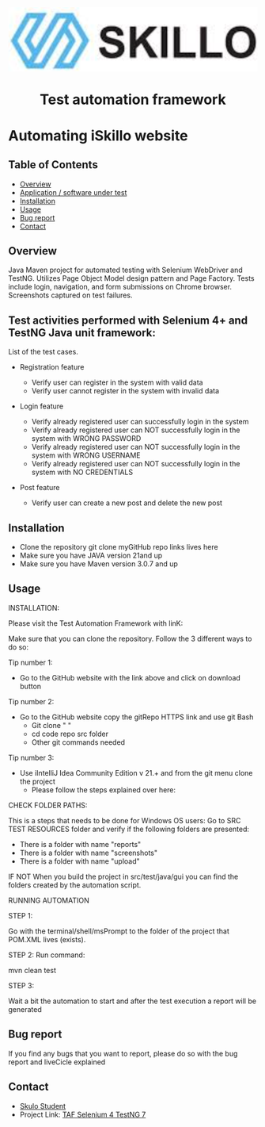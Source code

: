 <img align="center" src="skilloLogo.png" alt="Skilo Academy Logo" />


<div align="center">

# Test automation framework
</div>

# Automating iSkillo website

## Table of Contents
- [Overview](#overview)
- [Application / software under test]()
- [Installation](#installation)
- [Usage](#usage)
- [Bug report](#bug-report)
- [Contact](#contact)

## Overview
Java Maven project for automated testing with Selenium WebDriver and TestNG. Utilizes Page Object Model design pattern and Page Factory. Tests include login, navigation, and form submissions on Chrome browser. Screenshots captured on test failures.

## Test activities performed with Selenium 4+ and TestNG Java unit framework:
List of the test cases.
- Registration feature
  - Verify user can register in the system with valid data
  - Verify user cannot register in the system with invalid data


- Login feature 
  - Verify already registered user can successfully login in the system  
  - Verify already registered user can NOT successfully login in the system  with WRONG PASSWORD 
  - Verify already registered user can NOT successfully login in the system  with WRONG USERNAME 
  - Verify already registered user can NOT successfully login in the system  with NO CREDENTIALS


- Post feature
    - Verify  user can create a new post and delete the new post

## Installation

- Clone the repository
git clone myGitHub repo links lives here
- Make sure you have JAVA version 21and up
- Make sure you have Maven version 3.0.7 and up

## Usage

INSTALLATION:

Please visit the Test Automation Framework with linK:

Make sure that you can clone the repository. Follow the 3 different ways to do so:
 
Tip number 1:
- Go to the GitHub website with the link above and click on download button

Tip number 2:
- Go to the GitHub website copy the gitRepo HTTPS link and use git Bash 
  - Git clone " "
  - cd code repo src folder
  - Other git commands needed

Tip number 3:
- Use iIntelliJ Idea Community Edition v 21.+ and from the git menu clone the project
  - Please follow the steps explained over here:

    
CHECK FOLDER PATHS:

This is a steps that needs to be done for Windows OS users:
Go to SRC TEST RESOURCES folder and verify if the following folders are presented:
- There is a folder with name "reports"
- There is a folder with name "screenshots"
- There is a folder with name "upload"

IF NOT
When you build the project in src/test/java/gui you can find the folders created by the automation script.

RUNNING AUTOMATION

STEP 1:

Go with the terminal/shell/msPrompt to the folder of the project that POM.XML lives (exists).

STEP 2:
Run command:

mvn clean test

STEP 3:

Wait a bit the automation to start and after the test execution a report will be generated


## Bug report
If you find any bugs that you want to report, please do so with the bug report and liveCicle explained 

## Contact

- [Skulo Student](mailto:skiloSutdent@abv.bg)
- Project Link: [TAF Selenium 4 TestNG 7 ](https://github.com/)

